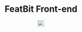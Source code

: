 <h1 align="center">
FeatBit Front-end
</h1>

<p align="center">
    <a href="https://github.com/featbit/featbit/actions/workflows/ui-build.yml?branch=main"><img src="https://img.shields.io/github/workflow/status/featbit/featbit/FeatBit%20UI" alt="Front-end Build Status" height="22"/></a>
</p>
